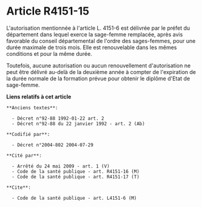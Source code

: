 # Article R4151-15

L'autorisation mentionnée à l'article L. 4151-6 est délivrée par le préfet du département dans lequel exerce la sage-femme
remplacée, après avis favorable du conseil départemental de l'ordre des sages-femmes, pour une durée maximale de trois mois.
Elle est renouvelable dans les mêmes conditions et pour la même durée.

Toutefois, aucune autorisation ou aucun renouvellement d'autorisation ne peut être délivré au-delà de la deuxième année à
compter de l'expiration de la durée normale de la formation prévue pour obtenir le diplôme d'Etat de sage-femme.

**Liens relatifs à cet article**

	**Anciens textes**:

	  - Décret n°92-88 1992-01-22 art. 2
	  - Décret n°92-88 du 22 janvier 1992 - art. 2 (Ab)

	**Codifié par**:

	  - Décret n°2004-802 2004-07-29

	**Cité par**:

	  - Arrêté du 24 mai 2009 - art. 1 (V)
	  - Code de la santé publique - art. R4151-16 (M)
	  - Code de la santé publique - art. R4151-17 (T)

	**Cite**:

	  - Code de la santé publique - art. L4151-6 (M)
